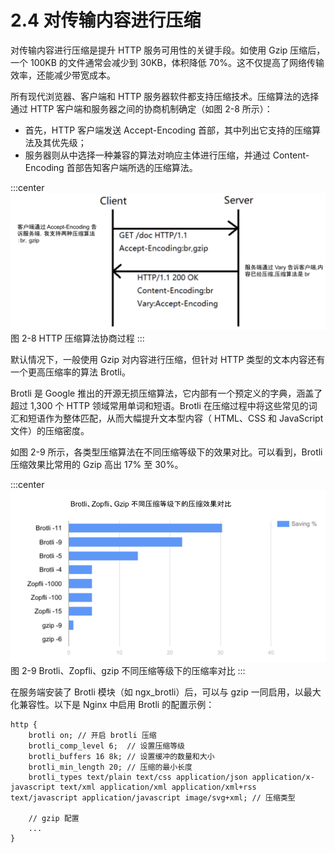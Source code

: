 # 2.4 对传输内容进行压缩

对传输内容进行压缩是提升 HTTP 服务可用性的关键手段。如使用 Gzip 压缩后，一个 100KB 的文件通常会减少到 30KB，体积降低 70%。这不仅提高了网络传输效率，还能减少带宽成本。

所有现代浏览器、客户端和 HTTP 服务器软件都支持压缩技术。压缩算法的选择通过 HTTP 客户端和服务器之间的协商机制确定（如图 2-8 所示）：
- 首先，HTTP 客户端发送 Accept-Encoding 首部，其中列出它支持的压缩算法及其优先级；
- 服务器则从中选择一种兼容的算法对响应主体进行压缩，并通过 Content-Encoding 首部告知客户端所选的压缩算法。

:::center
  ![](../assets/compress.png)<br/>
  图 2-8 HTTP 压缩算法协商过程
:::

默认情况下，一般使用 Gzip 对内容进行压缩，但针对 HTTP 类型的文本内容还有一个更高压缩率的算法 Brotli。

Brotli 是 Google 推出的开源无损压缩算法，它内部有一个预定义的字典，涵盖了超过 1,300 个 HTTP 领域常用单词和短语。Brotli 在压缩过程中将这些常见的词汇和短语作为整体匹配，从而大幅提升文本型内容（ HTML、CSS 和 JavaScript 文件）的压缩密度。

如图 2-9 所示，各类型压缩算法在不同压缩等级下的效果对比。可以看到，Brotli 压缩效果比常用的 Gzip 高出 17% 至 30%。

:::center
  ![](../assets/brotli.png)<br/>
  图 2-9 Brotli、Zopfli、gzip 不同压缩等级下的压缩率对比
:::

在服务端安装了 Brotli 模块（如 ngx_brotli）后，可以与 gzip 一同启用，以最大化兼容性。以下是 Nginx 中启用 Brotli 的配置示例：

```nginx
http {
	brotli on; // 开启 brotli 压缩
    brotli_comp_level 6;  // 设置压缩等级
    brotli_buffers 16 8k; // 设置缓冲的数量和大小
    brotli_min_length 20; // 压缩的最小长度
    brotli_types text/plain text/css application/json application/x-javascript text/xml application/xml application/xml+rss text/javascript application/javascript image/svg+xml; // 压缩类型

    // gzip 配置
    ...
}
```